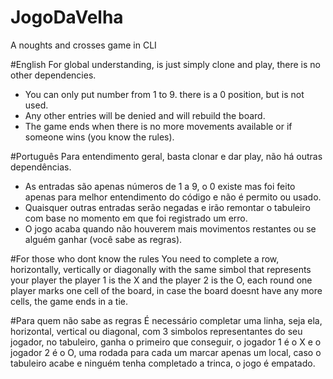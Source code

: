 # JogoDaVelha
A noughts and crosses game in CLI

#English
For global understanding, is just simply clone and play, there is no other dependencies.
- You can only put number from 1 to 9. there is a 0 position, but is not used.
- Any other entries will be denied and will rebuild the board.
- The game ends when there is no more movements available or if someone wins (you know the rules).


#Português
Para entendimento geral, basta clonar e dar play, não há outras dependências.
- As entradas são apenas números de 1 a 9, o 0 existe mas foi feito apenas para melhor entendimento do código e não é permito ou usado.
- Quaisquer outras entradas serão negadas e irão remontar o tabuleiro com base no momento em que foi registrado um erro.
- O jogo acaba quando não houverem mais movimentos restantes ou se alguém ganhar (você sabe as regras).



#For those who dont know the rules
You need to complete a row, horizontally, vertically or diagonally with the same simbol that represents your player
the player 1 is the X and the player 2 is the O, each round one player marks one cell of the board, in case the board doesnt have any more cells,
the game ends in a tie.



#Para quem não sabe as regras
É necessário completar uma linha, seja ela, horizontal, vertical ou diagonal, com 3 simbolos representantes do seu jogador, no tabuleiro, 
ganha o primeiro que conseguir, o jogador 1 é o X e o jogador 2 é o O, uma rodada para cada um marcar apenas um local, caso o tabuleiro acabe
e ninguém tenha completado a trinca, o jogo é empatado.



